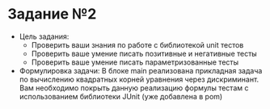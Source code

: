 # Задание №2

* Цель задания:
    * Проверить ваши знания по работе с библиотекой unit тестов
    * Проверить ваше умение писать позитивные и негативные тесты
    * Проверить ваше умение писать параметризованные тесты
* Формулировка задачи:
В блоке main реализована прикладная задача по вычислению квадратных корней уравнения через дискриминант. 
Вам необходимо покрыть данную реализацию формулы тестам с использованием библиотеки JUnit (уже добавлена в pom)